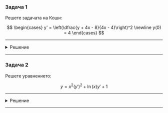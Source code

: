 ### Задача 1
Решете задачата на Коши:

$$
\begin{cases}
y' = \left(\dfrac{y + 4x - 8}{4x - 4}\right)^2 \newline 
y(0) = 4
\end{cases}
$$

---

<details>
    <summary>Решение</summary>

Още няма решение :(
</details>

---

### Задача 2
Решете уравнението:

$$y = x^2(y')^2 + \ln(x)y' + 1$$

---

<details>
    <summary>Решение</summary>

Още няма решение :(
</details>

---